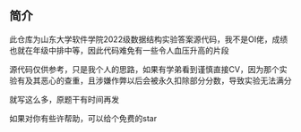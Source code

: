 ## 简介

此仓库为山东大学软件学院2022级数据结构实验答案源代码，我不是OI佬，成绩也就在年级中排中等，因此代码难免有一些令人血压升高的片段

源代码仅供参考，只是我个人的思路，如果有学弟看到谨慎直接CV，因为那个实验有及其恶心的查重，且涉嫌作弊以后会被永久扣除部分分数，导致实验无法满分

就写这么多，原题干有时间再发

如果对你有些许帮助，可以给个免费的star
